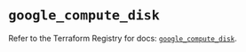 # `google_compute_disk`

Refer to the Terraform Registry for docs: [`google_compute_disk`](https://registry.terraform.io/providers/hashicorp/google-beta/5.26.0/docs/resources/google_compute_disk).
